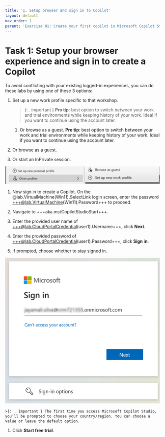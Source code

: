 ```yaml
---
title: '1. Setup browser and sign in to Copilot'
layout: default
nav_order: 1
parent: 'Exercise 01: Create your first copilot in Microsoft Copilot Studio'
---
```

# Task 1: Setup your browser experience and sign in to create a Copilot

To avoid conflicting with your existing logged-in experiences, you can do these labs by using one of these 3 options:

1.	Set up a new work profile specific to that workshop.
	>{: . important }	**Pro tip**: best option to switch between your work and trial environments while keeping history of your work. Ideal if you want to continue using the account later.
	
	1.	Or browse as a guest.
		**Pro tip**: best option to switch between your work and trial environments while keeping history of your work. Ideal if you want to continue using the account later.

1.	Or browse as a guest.

1.	Or start an InPrivate session.

![InPrivate Screenshot.png](../../media/25c01c335bd6ccd295d7994b8c10f016.png "InPrivate Screenshot")

1.	 Now sign in to create a Copilot. On the @lab.VirtualMachine(Win11).SelectLink login screen, enter the password +++@lab.VirtualMachine(Win11).Password+++ to proceed.

1.	Navigate to +++aka.ms/CopilotStudioStart+++.

1.	Enter the provided user name of +++@lab.CloudPortalCredential(user1).Username+++, click **Next**.

1.	Enter the provided password of +++@lab.CloudPortalCredential(user1).Password+++, click **Sign in**.

1.	If prompted, choose whether to stay signed in.

![A_screenshot_of_a_computer_Description_automatically_generated.png](../../media/c3d7d259d3bee3bdfa03cd57a3a621d1.png "A screenshot of a computer Description automatically generated")

	>{: . important } The first time you access Microsoft Copilot Studio, you’ll be prompted to choose your country/region. You can choose a value or leave the default option.

1.	Click **Start free trial**.
